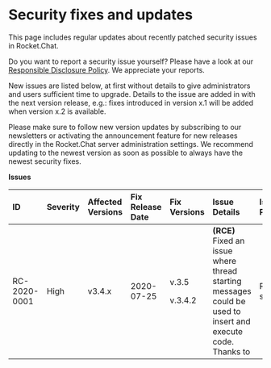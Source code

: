 # Security fixes and updates

This page includes regular updates about recently patched security issues in Rocket.Chat.

Do you want to report a security issue yourself? Please have a look at our [Responsible Disclosure Policy](https://docs.rocket.chat/contributors/contributing/security#if-you-find-a-security-issue). We appreciate your reports.

New issues are listed below, at first without details to give administrators and users sufficient time to upgrade. Details to the issue are added in with the next version release, e.g.: fixes introduced in version x.1 will be added when version x.2 is available.

Please make sure to follow new version updates by subscribing to our newsletters or activating the announcement feature for new releases directly in the Rocket.Chat server administration settings. We recommend updating to the newest version as soon as possible to always have the newest security fixes.

**Issues**

<table>
  <thead>
    <tr>
      <th style="text-align:left"><b>ID</b>
      </th>
      <th style="text-align:left"><b>Severity</b>
      </th>
      <th style="text-align:left"><b>Affected Versions</b>
      </th>
      <th style="text-align:left"><b>Fix Release Date</b>
      </th>
      <th style="text-align:left"><b>Fix Versions</b>
      </th>
      <th style="text-align:left"><b>Issue Details</b>
      </th>
      <th style="text-align:left"><b>Issue Platform</b>
      </th>
    </tr>
  </thead>
  <tbody>
    <tr>
      <td style="text-align:left">RC-2020-0001</td>
      <td style="text-align:left">High</td>
      <td style="text-align:left">v3.4.x</td>
      <td style="text-align:left">2020-07-25</td>
      <td style="text-align:left">
        <p>v.3.5</p>
        <p>v.3.4.2</p>
      </td>
      <td style="text-align:left"><b>(RCE) </b>Fixed an issue where thread starting messages could be used
        to insert and execute code. Thanks to</td>
      <td style="text-align:left">Rocket.Chat server</td>
    </tr>
  </tbody>
</table>

